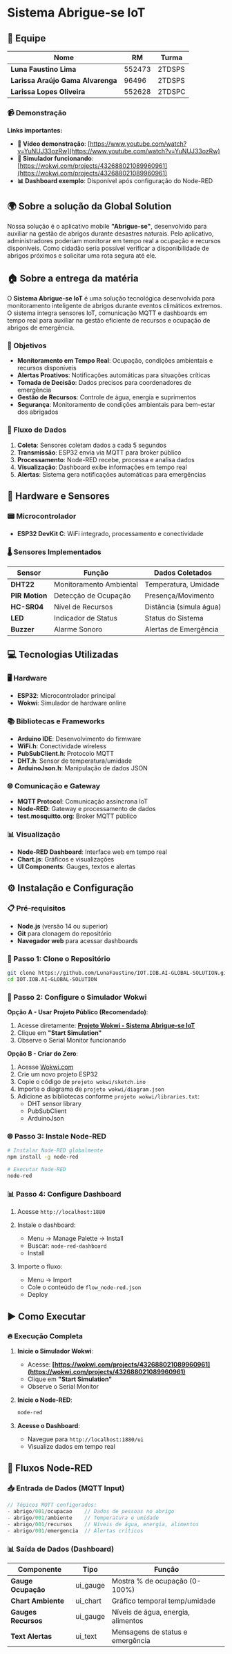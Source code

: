 # Sistema Abrigue-se IoT

## 👥 Equipe

| Nome | RM | Turma |
|------|----|----|
| **Luna Faustino Lima** | 552473 | 2TDSPS |
| **Larissa Araújo Gama Alvarenga** | 96496 | 2TDSPS |
| **Larissa Lopes Oliveira** | 552628 | 2TDSPC |

### 📹 Demonstração

**Links importantes:**
- **🎥 Vídeo demonstração**: [https://www.youtube.com/watch?v=YuNUJ33ozRw](https://www.youtube.com/watch?v=YuNUJ33ozRw)
- **🔧 Simulador funcionando**: [https://wokwi.com/projects/432688021089960961](https://wokwi.com/projects/432688021089960961)
- **📊 Dashboard exemplo**: Disponível após configuração do Node-RED

## 🌍 Sobre a solução da Global Solution

Nossa solução é o aplicativo mobile **"Abrigue-se"**, desenvolvido para auxiliar na gestão de abrigos durante desastres naturais. Pelo aplicativo, administradores poderiam monitorar em tempo real a ocupação e recursos disponíveis. Como cidadão seria possível verificar a disponibilidade de abrigos próximos e solicitar uma rota segura até ele.

## 🏠 Sobre a entrega da matéria

O **Sistema Abrigue-se IoT** é uma solução tecnológica desenvolvida para monitoramento inteligente de abrigos durante eventos climáticos extremos. O sistema integra sensores IoT, comunicação MQTT e dashboards em tempo real para auxiliar na gestão eficiente de recursos e ocupação de abrigos de emergência.

### 🎯 Objetivos

- **Monitoramento em Tempo Real**: Ocupação, condições ambientais e recursos disponíveis
- **Alertas Proativos**: Notificações automáticas para situações críticas
- **Tomada de Decisão**: Dados precisos para coordenadores de emergência
- **Gestão de Recursos**: Controle de água, energia e suprimentos
- **Segurança**: Monitoramento de condições ambientais para bem-estar dos abrigados

### 📡 Fluxo de Dados

1. **Coleta**: Sensores coletam dados a cada 5 segundos
2. **Transmissão**: ESP32 envia via MQTT para broker público
3. **Processamento**: Node-RED recebe, processa e analisa dados
4. **Visualização**: Dashboard exibe informações em tempo real
5. **Alertas**: Sistema gera notificações automáticas para emergências

## 🔧 Hardware e Sensores

### 📟 Microcontrolador
- **ESP32 DevKit C**: WiFi integrado, processamento e conectividade

### 🌡️ Sensores Implementados

| Sensor | Função | Dados Coletados |
|--------|---------|-----------------|
| **DHT22** | Monitoramento Ambiental | Temperatura, Umidade |
| **PIR Motion** | Detecção de Ocupação | Presença/Movimento |
| **HC-SR04** | Nível de Recursos | Distância (simula água) |
| **LED** | Indicador de Status | Status do Sistema |
| **Buzzer** | Alarme Sonoro | Alertas de Emergência |

## 💻 Tecnologias Utilizadas

### 🖥️ Hardware
- **ESP32**: Microcontrolador principal
- **Wokwi**: Simulador de hardware online

### 📚 Bibliotecas e Frameworks
- **Arduino IDE**: Desenvolvimento do firmware
- **WiFi.h**: Conectividade wireless
- **PubSubClient.h**: Protocolo MQTT
- **DHT.h**: Sensor de temperatura/umidade
- **ArduinoJson.h**: Manipulação de dados JSON

### 🌐 Comunicação e Gateway
- **MQTT Protocol**: Comunicação assíncrona IoT
- **Node-RED**: Gateway e processamento de dados
- **test.mosquitto.org**: Broker MQTT público

### 📊 Visualização
- **Node-RED Dashboard**: Interface web em tempo real
- **Chart.js**: Gráficos e visualizações
- **UI Components**: Gauges, textos e alertas

## ⚙️ Instalação e Configuração

### 📋 Pré-requisitos

- **Node.js** (versão 14 ou superior)
- **Git** para clonagem do repositório
- **Navegador web** para acessar dashboards

### 🚀 Passo 1: Clone o Repositório

```bash
git clone https://github.com/LunaFaustino/IOT.IOB.AI-GLOBAL-SOLUTION.git
cd IOT.IOB.AI-GLOBAL-SOLUTION
```

### 🔧 Passo 2: Configure o Simulador Wokwi

**Opção A - Usar Projeto Público (Recomendado)**:
1. Acesse diretamente: **[Projeto Wokwi - Sistema Abrigue-se IoT](https://wokwi.com/projects/432688021089960961)**
2. Clique em **"Start Simulation"**
3. Observe o Serial Monitor funcionando

**Opção B - Criar do Zero**:
1. Acesse [Wokwi.com](https://wokwi.com)
2. Crie um novo projeto ESP32
3. Copie o código de `projeto wokwi/sketch.ino`
4. Importe o diagrama de `projeto wokwi/diagram.json`
5. Adicione as bibliotecas conforme `projeto wokwi/libraries.txt`:
   - DHT sensor library
   - PubSubClient
   - ArduinoJson

### 🌐 Passo 3: Instale Node-RED

```bash
# Instalar Node-RED globalmente
npm install -g node-red

# Executar Node-RED
node-red
```

### 📊 Passo 4: Configure Dashboard

1. Acesse `http://localhost:1880`
2. Instale o dashboard:
   - Menu → Manage Palette → Install
   - Buscar: `node-red-dashboard`
   - Install

3. Importe o fluxo:
   - Menu → Import
   - Cole o conteúdo de `flow_node-red.json`
   - Deploy

## ▶️ Como Executar

### 🔥 Execução Completa

1. **Inicie o Simulador Wokwi**:
   - Acesse: **[https://wokwi.com/projects/432688021089960961](https://wokwi.com/projects/432688021089960961)**
   - Clique em **"Start Simulation"**
   - Observe o Serial Monitor

2. **Inicie o Node-RED**:
   ```bash
   node-red
   ```

3. **Acesse o Dashboard**:
   - Navegue para `http://localhost:1880/ui`
   - Visualize dados em tempo real

## 🔄 Fluxos Node-RED

### 📥 Entrada de Dados (MQTT Input)

```javascript
// Tópicos MQTT configurados:
- abrigo/001/ocupacao    // Dados de pessoas no abrigo
- abrigo/001/ambiente    // Temperatura e umidade
- abrigo/001/recursos    // Níveis de água, energia, alimentos
- abrigo/001/emergencia  // Alertas críticos
```

### 📊 Saída de Dados (Dashboard)

| Componente | Tipo | Função |
|------------|------|---------|
| **Gauge Ocupação** | ui_gauge | Mostra % de ocupação (0-100%) |
| **Chart Ambiente** | ui_chart | Gráfico temporal temp/umidade |
| **Gauges Recursos** | ui_gauge | Níveis de água, energia, alimentos |
| **Text Alertas** | ui_text | Mensagens de status e emergência |
